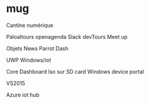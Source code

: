 # mug
Cantine numérique 

Paloaltours openagenda
Slack devTours
Meet up

Objets News
Parrot
Dash

UWP 
Windows/iot

Core Dashboard
Iso sur SD card
Windows device portal 

VS2015 

Azure iot hub
